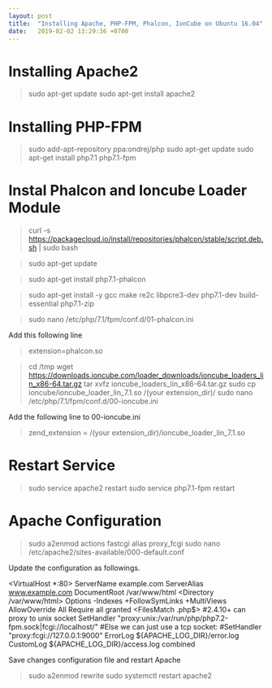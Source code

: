 ```yaml
---
layout: post
title:  "Installing Apache, PHP-FPM, Phalcon, IonCube on Ubuntu 16.04"
date:   2019-02-02 13:29:36 +0700
---
```


# Installing Apache2
> sudo apt-get update
> sudo apt-get install apache2
> 

# Installing PHP-FPM
> sudo add-apt-repository ppa:ondrej/php
> sudo apt-get update
> sudo apt-get install php7.1 php7.1-fpm

# Instal Phalcon and Ioncube Loader Module
> curl -s https://packagecloud.io/install/repositories/phalcon/stable/script.deb.sh | sudo bash

> sudo apt-get update

> sudo apt-get install php7.1-phalcon

> sudo apt-get install -y gcc make re2c libpcre3-dev php7.1-dev build-essential php7.1-zip

> sudo nano /etc/php/7.1/fpm/conf.d/01-phalcon.ini

Add this following line
> extension=phalcon.so

> cd /tmp
> wget https://downloads.ioncube.com/loader_downloads/ioncube_loaders_lin_x86-64.tar.gz
> tar xvfz ioncube_loaders_lin_x86-64.tar.gz
> sudo cp ioncube/ioncube_loader_lin_7.1.so /(your extension_dir)/
> sudo nano /etc/php/7.1/fpm/conf.d/00-ioncube.ini
> 
Add the following line to 00-ioncube.ini
> zend_extension = /(your extension_dir)/ioncube_loader_lin_7.1.so
> 
# Restart Service
> sudo service apache2 restart
> sudo service php7.1-fpm restart

# Apache Configuration
> sudo a2enmod actions fastcgi alias proxy_fcgi
> sudo nano /etc/apache2/sites-available/000-default.conf


Update the configuration as followings.

<VirtualHost *:80>
    ServerName example.com
    ServerAlias www.example.com
    DocumentRoot /var/www/html
    <Directory /var/www/html>
        Options -Indexes +FollowSymLinks +MultiViews
        AllowOverride All
        Require all granted
    </Directory>
    <FilesMatch \.php$>
        #2.4.10+ can proxy to unix socket
        SetHandler "proxy:unix:/var/run/php/php7.2-fpm.sock|fcgi://localhost/"
 		#Else we can just use a tcp socket:
        #SetHandler "proxy:fcgi://127.0.0.1:9000"
    </FilesMatch>
    ErrorLog ${APACHE_LOG_DIR}/error.log
    CustomLog ${APACHE_LOG_DIR}/access.log combined
</VirtualHost>

Save changes configuration file and restart Apache
> sudo a2enmod rewrite
> sudo systemctl restart apache2
> 